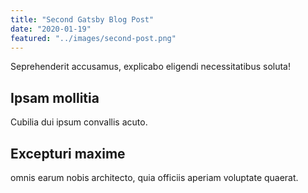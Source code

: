 ```yaml
---
title: "Second Gatsby Blog Post"
date: "2020-01-19"
featured: "../images/second-post.png"
---
```

Seprehenderit accusamus, explicabo eligendi necessitatibus soluta!

## Ipsam mollitia

Cubilia dui ipsum convallis acuto.

## Excepturi maxime

omnis earum nobis architecto, quia officiis aperiam voluptate quaerat.